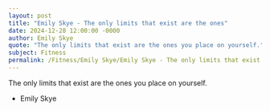 ```yaml
---
layout: post
title: "Emily Skye - The only limits that exist are the ones"
date: 2024-12-28 12:00:00 -0000
author: Emily Skye
quote: "The only limits that exist are the ones you place on yourself."
subject: Fitness
permalink: /Fitness/Emily Skye/Emily Skye - The only limits that exist are the ones
---
```


The only limits that exist are the ones you place on yourself.

- Emily Skye
